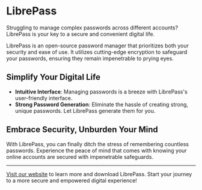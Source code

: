 # LibrePass

Struggling to manage complex passwords across different accounts? LibrePass is your key to a secure and convenient digital life.

LibrePass is an open-source password manager that prioritizes both your security and ease of use. It utilizes cutting-edge encryption to safeguard your passwords, ensuring they remain impenetrable to prying eyes.

## Simplify Your Digital Life

- **Intuitive Interface**: Managing passwords is a breeze with LibrePass's user-friendly interface.
- **Strong Password Generation**: Eliminate the hassle of creating strong, unique passwords. Let LibrePass generate them for you.

## Embrace Security, Unburden Your Mind

With LibrePass, you can finally ditch the stress of remembering countless passwords. Experience the peace of mind that comes with knowing your online accounts are secured with impenetrable safeguards.

---

[Visit our website](https://librepass.org) to learn more and download LibrePass. Start your journey to a more secure and empowered digital experience!
